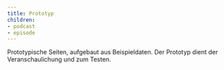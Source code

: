 ```yaml
---
title: Prototyp
children:
- podcast
- episode
---
```

Prototypische Seiten, aufgebaut aus Beispieldaten.
Der Prototyp dient der Veranschaulichung und zum Testen.
